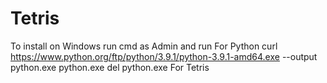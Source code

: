 # Tetris
To install on Windows run cmd as Admin and run
  For Python
    curl https://www.python.org/ftp/python/3.9.1/python-3.9.1-amd64.exe --output python.exe 
    python.exe
    del python.exe
  For Tetris
    
